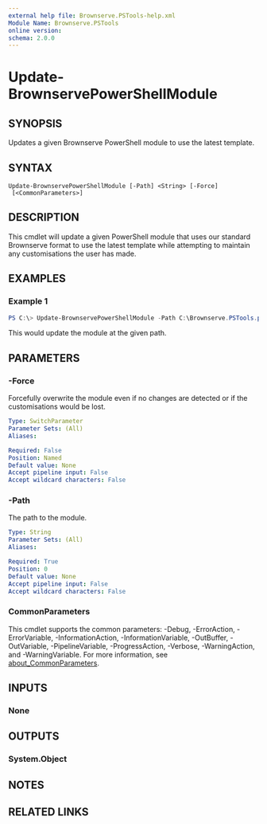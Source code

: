 ```yaml
---
external help file: Brownserve.PSTools-help.xml
Module Name: Brownserve.PSTools
online version:
schema: 2.0.0
---
```


# Update-BrownservePowerShellModule

## SYNOPSIS

Updates a given Brownserve PowerShell module to use the latest template.

## SYNTAX

```text
Update-BrownservePowerShellModule [-Path] <String> [-Force]
 [<CommonParameters>]
```

## DESCRIPTION

This cmdlet will update a given PowerShell module that uses our standard Brownserve format to use the latest template while attempting to maintain any customisations the user has made.

## EXAMPLES

### Example 1

```powershell
PS C:\> Update-BrownservePowerShellModule -Path C:\Brownserve.PSTools.psm1
```

This would update the module at the given path.

## PARAMETERS

### -Force

Forcefully overwrite the module even if no changes are detected or if the customisations would be lost.

```yaml
Type: SwitchParameter
Parameter Sets: (All)
Aliases:

Required: False
Position: Named
Default value: None
Accept pipeline input: False
Accept wildcard characters: False
```

### -Path

The path to the module.

```yaml
Type: String
Parameter Sets: (All)
Aliases:

Required: True
Position: 0
Default value: None
Accept pipeline input: False
Accept wildcard characters: False
```

### CommonParameters

This cmdlet supports the common parameters: -Debug, -ErrorAction, -ErrorVariable, -InformationAction, -InformationVariable, -OutBuffer, -OutVariable, -PipelineVariable, -ProgressAction, -Verbose, -WarningAction, and -WarningVariable. For more information, see [about_CommonParameters](http://go.microsoft.com/fwlink/?LinkID=113216).

## INPUTS

### None

## OUTPUTS

### System.Object

## NOTES

## RELATED LINKS
